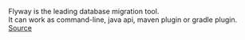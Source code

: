 Flyway is the leading database migration tool.  
It can work as command-line, java api, maven plugin or gradle plugin.  
[Source](https://flywaydb.org/)

